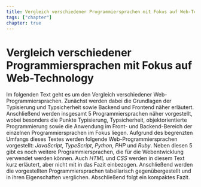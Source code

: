 ```yaml
---
title: Vergleich verschiedener Programmiersprachen mit Fokus auf Web-Technology
tags: ["chapter"]
chapter: true
---
```



# Vergleich verschiedener Programmiersprachen mit Fokus auf Web-Technology

Im folgenden Text geht es um den Vergleich verschiedener Web-Programmiersprachen. Zunächst werden dabei die Grundlagen der Typisierung und Typsicherheit sowie Backend und Frontend näher erläutert. Anschließend werden insgesamt 5 Programmiersprachen näher vorgestellt, wobei besonders die Punkte Typisierung, Typsicherheit, objektorientierte Programmierung sowie die Anwendung im Front- und Backend-Bereich der einzelnen Programmiersprachen im Fokus liegen. Aufgrund des begrenzten Umfangs dieses Textes werden folgende Web-Programmiersprachen vorgestellt: _JavaScript_, _TypeScript_, _Python_, _PHP_ und _Ruby_. Neben diesen 5 gibt es noch weitere Programmiersprachen, die für die Webentwicklung verwendet werden können. Auch _HTML_ und _CSS_ werden in diesem Text kurz erläutert, aber nicht mit in das Fazit einbezogen. Anschließend werden die vorgestellten Programmiersprachen tabellarisch gegenübergestellt und in ihren Eigenschaften verglichen. Abschließend folgt ein kompaktes Fazit.